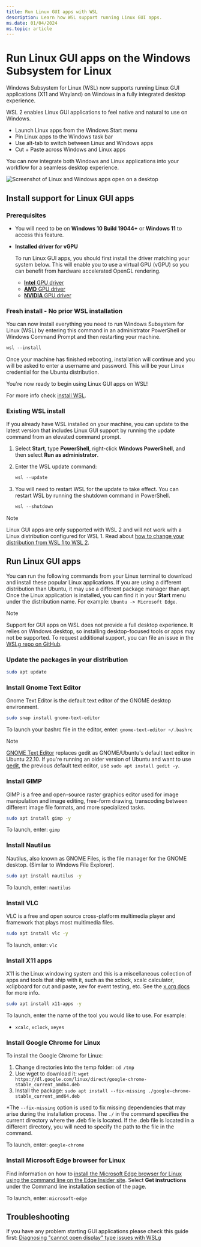 ```yaml
---
title: Run Linux GUI apps with WSL 
description: Learn how WSL support running Linux GUI apps. 
ms.date: 01/04/2024
ms.topic: article
---
```


# Run Linux GUI apps on the Windows Subsystem for Linux

Windows Subsystem for Linux (WSL) now supports running Linux GUI applications (X11 and Wayland) on Windows in a fully integrated desktop experience.

WSL 2 enables Linux GUI applications to feel native and natural to use on Windows.

- Launch Linux apps from the Windows Start menu
- Pin Linux apps to the Windows task bar
- Use alt-tab to switch between Linux and Windows apps
- Cut + Paste across Windows and Linux apps

You can now integrate both Windows and Linux applications into your workflow for a seamless desktop experience.

![Screenshot of Linux and Windows apps open on a desktop](../media/wsl-gui-screenshot.png)

## Install support for Linux GUI apps

### Prerequisites

- You will need to be on **Windows 10 Build 19044+** or **Windows 11** to access this feature.

- **Installed driver for vGPU**

    To run Linux GUI apps, you should first install the driver matching your system below. This will enable you to use a virtual GPU (vGPU) so you can benefit from hardware accelerated OpenGL rendering.

  - [**Intel** GPU driver](https://www.intel.com/content/www/us/en/download/19344/intel-graphics-windows-dch-drivers.html)
  - [**AMD** GPU driver](https://www.amd.com/en/support)
  - [**NVIDIA** GPU driver](https://www.nvidia.com/Download/index.aspx?lang=en-us)

### Fresh install - No prior WSL installation

You can now install everything you need to run Windows Subsystem for Linux (WSL) by entering this command in an administrator PowerShell or Windows Command Prompt and then restarting your machine.

```powershell
wsl --install
```

Once your machine has finished rebooting, installation will continue and you will be asked to enter a username and password. This will be your Linux credential for the Ubuntu distribution.

You're now ready to begin using Linux GUI apps on WSL!

For more info check [install WSL](../install.md).

### Existing WSL install

If you already have WSL installed on your machine, you can update to the latest version that includes Linux GUI support by running the update command from an elevated command prompt.

1. Select **Start**, type **PowerShell**, right-click **Windows PowerShell**, and then select **Run as administrator**.

2. Enter the WSL update command:

    ```powershell
    wsl --update
    ```

3. You will need to restart WSL for the update to take effect. You can restart WSL by running the shutdown command in PowerShell.

    ```powershell
    wsl --shutdown
    ```

> [!NOTE]
> Linux GUI apps are only supported with WSL 2 and will not work with a Linux distribution configured for WSL 1. Read about [how to change your distribution from WSL 1 to WSL 2](../basic-commands.md#set-wsl-version-to-1-or-2).

## Run Linux GUI apps

You can run the following commands from your Linux terminal to download and install these popular Linux applications. If you are using a different distribution than Ubuntu, it may use a different package manager than apt. Once the Linux application is installed, you can find it in your **Start** menu under the distribution name. For example: `Ubuntu -> Microsoft Edge`.

> [!NOTE]
> Support for GUI apps on WSL does not provide a full desktop experience. It relies on Windows desktop, so installing desktop-focused tools or apps may not be supported. To request additional support, you can file an issue in the [WSLg repo on GitHub](https://github.com/microsoft/wslg/issues).

### Update the packages in your distribution

```bash
sudo apt update
```

### Install Gnome Text Editor

Gnome Text Editor is the default text editor of the GNOME desktop environment.

```bash
sudo snap install gnome-text-editor
```

To launch your bashrc file in the editor, enter: `gnome-text-editor ~/.bashrc`

> [!NOTE]
> [GNOME Text Editor](https://en.wikipedia.org/wiki/GNOME_Text_Editor) replaces gedit as GNOME/Ubuntu's default text editor in Ubuntu 22.10. If you're running an older version of Ubuntu and want to use [gedit](https://en.wikipedia.org/wiki/Gedit), the previous default text editor, use `sudo apt install gedit -y`.

### Install GIMP

GIMP is a free and open-source raster graphics editor used for image manipulation and image editing, free-form drawing, transcoding between different image file formats, and more specialized tasks.

```bash
sudo apt install gimp -y
```

To launch, enter: `gimp`

### Install Nautilus

Nautilus, also known as GNOME Files, is the file manager for the GNOME desktop. (Similar to Windows File Explorer).

```bash
sudo apt install nautilus -y
```

To launch, enter: `nautilus`

### Install VLC

VLC is a free and open source cross-platform multimedia player and framework that plays most multimedia files.

```bash
sudo apt install vlc -y
```

To launch, enter: `vlc`

### Install X11 apps

X11 is the Linux windowing system and this is a miscellaneous collection of apps and tools that ship with it, such as the xclock, xcalc calculator, xclipboard for cut and paste, xev for event testing, etc. See the [x.org docs](https://www.x.org/wiki/UserDocumentation/GettingStarted/) for more info.

```bash
sudo apt install x11-apps -y
```

To launch, enter the name of the tool you would like to use. For example:

- `xcalc`, `xclock`, `xeyes`

### Install Google Chrome for Linux

To install the Google Chrome for Linux:

1. Change directories into the temp folder: `cd /tmp`
2. Use wget to download it: `wget https://dl.google.com/linux/direct/google-chrome-stable_current_amd64.deb`
3. Install the package: `sudo apt install --fix-missing ./google-chrome-stable_current_amd64.deb`

*The `--fix-missing` option is used to fix missing dependencies that may arise during the installation process. The `./` in the command specifies the current directory where the .deb file is located. If the .deb file is located in a different directory, you will need to specify the path to the file in the command.

To launch, enter: `google-chrome`

### Install Microsoft Edge browser for Linux

Find information on how to [install the Microsoft Edge browser for Linux using the command line on the Edge Insider site](https://www.microsoftedgeinsider.com/download/?platform=linux-deb). Select **Get instructions** under the Command line installation section of the page.

To launch, enter: `microsoft-edge`

## Troubleshooting

If you have any problem starting GUI applications please check this guide first: [Diagnosing "cannot open display" type issues with WSLg](https://github.com/microsoft/wslg/wiki/Diagnosing-%22cannot-open-display%22-type-issues-with-WSLg)
